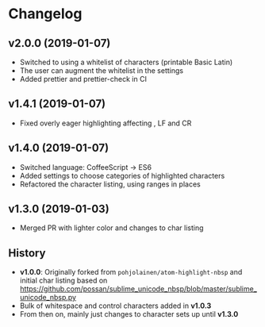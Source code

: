 # Changelog

## v2.0.0 (2019-01-07)

- Switched to using a whitelist of characters (printable Basic Latin)
- The user can augment the whitelist in the settings
- Added prettier and prettier-check in CI

## v1.4.1 (2019-01-07)

- Fixed overly eager highlighting affecting <tab>, LF and CR

## v1.4.0 (2019-01-07)

- Switched language: CoffeeScript -> ES6
- Added settings to choose categories of highlighted characters
- Refactored the character listing, using ranges in places

## v1.3.0 (2019-01-03)

- Merged PR with lighter color and changes to char listing

## History

- **v1.0.0**: Originally forked from `pohjolainen/atom-highlight-nbsp` and initial char listing based on https://github.com/possan/sublime_unicode_nbsp/blob/master/sublime_unicode_nbsp.py
- Bulk of whitespace and control characters added in **v1.0.3**
- From then on, mainly just changes to character sets up until **v1.3.0**
